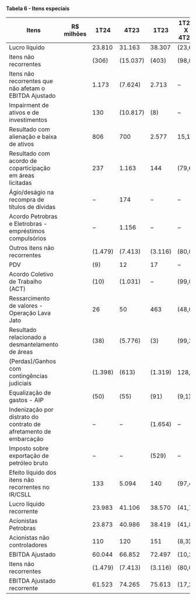 **Tabela 6 - Itens especiais**

| Itens                                                                                          | R$ milhões | 1T24  | 4T23  | 1T23  | 1T24 X 4T23 | 1T24 X 1T23 |
|------------------------------------------------------------------------------------------------|------------|-------|-------|-------|-------------|-------------|
| Lucro líquido                                                                                  |            | 23.810| 31.163| 38.307| (23,6)      | (37,8)      |
| Itens não recorrentes                                                                          |            | (306) | (15.037)| (403) | (98,0)      | (24,1)      |
| Itens não recorrentes que não afetam o EBITDA Ajustado                                        |            | 1.173 | (7.624)| 2.713 | −           | (56,8)      |
| Impairment de ativos e de investimentos                                                        |            | 130   | (10.817)| (8)   | −           | −           |
| Resultado com alienação e baixa de ativos                                                      |            | 806   | 700   | 2.577 | 15,1        | (68,7)      |
| Resultado com acordo de coparticipação em áreas licitadas                                     |            | 237   | 1.163 | 144   | (79,6)      | 64,6        |
| Ágio/deságio na recompra de títulos de dívidas                                                 |            | −     | 174   | −     | −           | −           |
| Acordo Petrobras e Eletrobras - empréstimos compulsórios                                       |            | −     | 1.156 | −     | −           | −           |
| Outros itens não recorrentes                                                                    |            | (1.479)| (7.413)| (3.116)| (80,0)      | (52,5)      |
| PDV                                                                                             |            | (9)   | 12    | 17    | −           | −           |
| Acordo Coletivo de Trabalho (ACT)                                                              |            | (10)  | (1.031)| −     | (99,0)      | −           |
| Ressarcimento de valores - Operação Lava Jato                                                  |            | 26    | 50    | 463   | (48,0)      | (94,4)      |
| Resultado relacionado a desmantelamento de áreas                                               |            | (38)  | (5.776)| (3)   | (99,3)      | 1166,7      |
| (Perdas)/Ganhos com contingências judiciais                                                    |            | (1.398)| (613) | (1.319)| 128,1       | 6,0         |
| Equalização de gastos - AIP                                                                    |            | (50)  | (55)  | (91)  | (9,1)       | (45,1)      |
| Indenização por distrato do contrato de afretamento de embarcação                              |            | −     | −     | (1.654)| −           | −           |
| Imposto sobre exportação de petróleo bruto                                                      |            | −     | −     | (529) | −           | −           |
| Efeito líquido dos itens não recorrentes no IR/CSLL                                           |            | 133   | 5.094 | 140   | (97,4)      | (5,0)       |
| Lucro líquido recorrente                                                                         |            | 23.983| 41.106| 38.570| (41,7)      | (37,8)      |
| Acionistas Petrobras                                                                            |            | 23.873| 40.986| 38.419| (41,8)      | (37,9)      |
| Acionistas não controladores                                                                    |            | 110   | 120   | 151   | (8,3)       | (27,2)      |
| EBITDA Ajustado                                                                                 |            | 60.044| 66.852| 72.497| (10,2)      | (17,2)      |
| Itens não recorrentes                                                                           |            | (1.479)| (7.413)| (3.116)| (80,0)      | (52,5)      |
| EBITDA Ajustado recorrente                                                                       |            | 61.523| 74.265| 75.613| (17,2)      | (18,6)      |